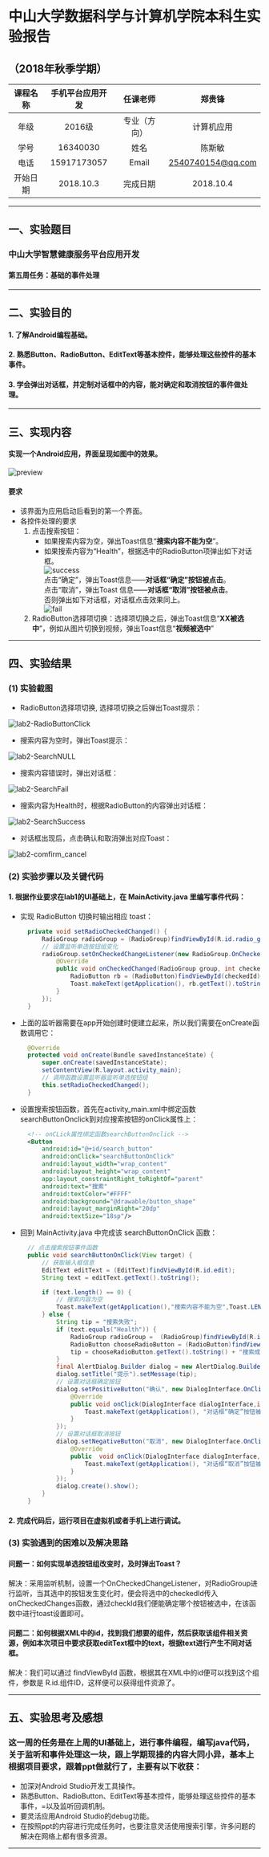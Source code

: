 # 中山大学数据科学与计算机学院本科生实验报告

## （2018年秋季学期）

| 课程名称 | 手机平台应用开发 | 任课老师 | 郑贵锋 |
| :------------: | :-------------: | :------------: | :-------------: |
| 年级 | 2016级  | 专业（方向） |  计算机应用 |
| 学号 | 16340030 | 姓名 | 陈斯敏 |
| 电话 | 15917173057 | Email | 2540740154@qq.com |
| 开始日期 | 2018.10.3 | 完成日期 | 2018.10.4

---

## 一、实验题目

### **中山大学智慧健康服务平台应用开发**

#### 第五周任务：**基础的事件处理**

---

## 二、实验目的

#### 1. 了解Android编程基础。
#### 2. 熟悉Button、RadioButton、EditText等基本控件，能够处理这些控件的基本事件。
#### 3. 学会弹出对话框，并定制对话框中的内容，能对确定和取消按钮的事件做处理。

---


## 三、实现内容

#### 实现一个Android应用，界面呈现如图中的效果。  

![preview](https://gitee.com/code_sysu/PersonalProject1/raw/master/manual/images/preview.jpg)  
#### 要求  
* 该界面为应用启动后看到的第一个界面。  
* 各控件处理的要求
   1. 点击搜索按钮：
      * 如果搜索内容为空，弹出Toast信息“**搜索内容不能为空**”。
      * 如果搜索内容为“Health”，根据选中的RadioButton项弹出如下对话框。  
![success](https://gitee.com/code_sysu/PersonalProject1/raw/master/manual/images/success.jpg)  
        点击“确定”，弹出Toast信息——**对话框“确定”按钮被点击**。  
        点击“取消”，弹出Toast 信息——**对话框“取消”按钮被点击**。  
        否则弹出如下对话框，对话框点击效果同上。  
![fail](https://gitee.com/code_sysu/PersonalProject1/raw/master/manual/images/fail.jpg)  
   2. RadioButton选择项切换：选择项切换之后，弹出Toast信息“**XX被选中**”，例如从图片切换到视频，弹出Toast信息“**视频被选中**”  

---

## 四、实验结果

### (1) 实验截图
* RadioButton选择项切换, 选择项切换之后弹出Toast提示：

![lab2-RadioButtonClick](https://gitee.com/chensm9/PersonalProject1/raw/master/report/Wednesday/16340030ChenSiMin/report-image/lab2-RadioButtonClick.png)

* 搜索内容为空时，弹出Toast提示：

![lab2-SearchNULL](https://gitee.com/chensm9/PersonalProject1/raw/master/report/Wednesday/16340030ChenSiMin/report-image/lab2-SearchNULL.png)

* 搜索内容错误时，弹出对话框：

![lab2-SearchFail](https://gitee.com/chensm9/PersonalProject1/raw/master/report/Wednesday/16340030ChenSiMin/report-image/lab2-SearchFail.png)

* 搜索内容为Health时，根据RadioButton的内容弹出对话框：

![lab2-SearchSuccess](https://gitee.com/chensm9/PersonalProject1/raw/master/report/Wednesday/16340030ChenSiMin/report-image/lab2-SearchSuccess.png)

* 对话框出现后，点击确认和取消弹出对应Toast：

![lab2-comfirm_cancel](https://gitee.com/chensm9/PersonalProject1/raw/master/report/Wednesday/16340030ChenSiMin/report-image/lab2-comfirm_cancel.png)

### (2) 实验步骤以及关键代码
#### 1. 根据作业要求在lab1的UI基础上，在 MainActivity.java 里编写事件代码：
* 实现 RadioButton 切换时输出相应 toast：
  ```java
    private void setRadioCheckedChanged() {
        RadioGroup radioGroup = (RadioGroup)findViewById(R.id.radio_group);
        // 设置监听单选按钮组变化
        radioGroup.setOnCheckedChangeListener(new RadioGroup.OnCheckedChangeListener() {
            @Override
            public void onCheckedChanged(RadioGroup group, int checkedId) {
                RadioButton rb = (RadioButton)findViewById(checkedId);
                Toast.makeText(getApplication(), rb.getText().toString()+"被选中", Toast.LENGTH_SHORT).show();
            }
        });
    }
  ````
* 上面的监听器需要在app开始创建时便建立起来，所以我们需要在onCreate函数调用它：
  ````java
    @Override
    protected void onCreate(Bundle savedInstanceState) {
        super.onCreate(savedInstanceState);
        setContentView(R.layout.activity_main);
        // 调用函数设置监听器监听单选按钮组
        this.setRadioCheckedChanged();
    }
  ````
* 设置搜索按钮函数，首先在activity_main.xml中绑定函数searchButtonOnclick到对应搜索按钮的onClick属性上：
  ````xml
    <!-- onCLick属性绑定函数searchButtonOnclick -->
    <Button
        android:id="@+id/search_button"
        android:onClick="searchButtonOnClick"
        android:layout_width="wrap_content"
        android:layout_height="wrap_content"
        app:layout_constraintRight_toRightOf="parent"
        android:text="搜索"
        android:textColor="#FFFF"
        android:background="@drawable/button_shape"
        android:layout_marginRight="20dp"
        android:textSize="18sp"/>
  ````
* 回到 MainActivity.java 中完成该 searchButtonOnClick 函数：
  ````java
    // 点击搜索按钮事件函数
    public void searchButtonOnClick(View target) {
        // 获取输入框信息
        EditText editText = (EditText)findViewById(R.id.edit);
        String text = editText.getText().toString();

        if (text.length() == 0) {
            // 搜索内容为空
            Toast.makeText(getApplication(),"搜索内容不能为空",Toast.LENGTH_SHORT).show();
        } else {
            String tip = "搜索失败";
            if (text.equals("Health")) {
                RadioGroup radioGroup =  (RadioGroup)findViewById(R.id.radio_group);
                RadioButton chooseRadioButton = (RadioButton)findViewById(radioGroup.getCheckedRadioButtonId());
                tip = chooseRadioButton.getText().toString() + "搜索成功";
            }
            final AlertDialog.Builder dialog = new AlertDialog.Builder(this);
            dialog.setTitle("提示").setMessage(tip);
            // 设置对话框确定按钮
            dialog.setPositiveButton("确认", new DialogInterface.OnClickListener(){
                @Override
                public void onClick(DialogInterface dialogInterface,int i) {
                    Toast.makeText(getApplication(), "对话框“确定”按钮被点击", Toast.LENGTH_SHORT).show();
                }
            });
            // 设置对话框取消按钮
            dialog.setNegativeButton("取消", new DialogInterface.OnClickListener(){
                @Override
                public  void onClick(DialogInterface dialogInterface,int i){
                    Toast.makeText(getApplication(), "对话框“取消”按钮被点击", Toast.LENGTH_SHORT).show();
                }
            });
            dialog.create().show();
        }
    }
  ````
#### 2. 完成代码后，运行项目在虚拟机或者手机上进行调试。

### (3) 实验遇到的困难以及解决思路
#### 问题一：如何实现单选按钮组改变时，及时弹出Toast？
解决：采用监听机制，设置一个OnCheckedChangeListener，对RadioGroup进行监听，当其选中的按钮发生变化时，便会将选中的checkedId传入onCheckedChanges函数，通过checkId我们便能确定哪个按钮被选中，在该函数中进行toast设置即可。

#### 问题二：如何根据XML中的id，找到我们想要的组件，然后获取该组件相关资源，例如本次项目中要求获取editText框中的text，根据text进行产生不同对话框。
解决：我们可以通过 findViewById 函数，根据其在XML中的id便可以找到这个组件，参数是 R.id.组件ID，这样便可以获得组件资源了。
  
---

## 五、实验思考及感想

### 这一周的任务是在上周的UI基础上，进行事件编程，编写java代码，关于监听和事件处理这一块，跟上学期现操的内容大同小异，基本上根据项目要求，跟着ppt做就行了，主要有以下收获：
* 加深对Android Studio开发工具操作。
* 熟悉Button、RadioButton、EditText等基本控件，能够处理这些控件的基本事件，=以及监听回调机制。
* 要灵活应用Android Studio的debug功能。
* 在按照ppt的内容进行完成任务时，也要注意灵活使用搜索引擎，许多问题的解决在网络上都有很多资源。

---
